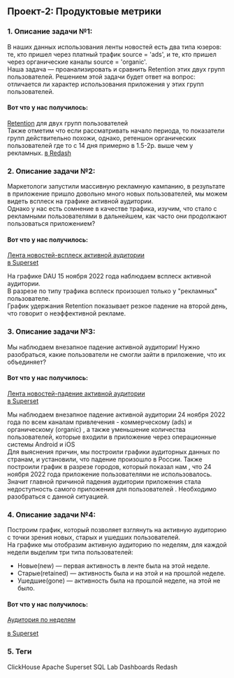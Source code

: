 ## Проект-2: Продуктовые метрики
### 1. Описание задачи №1:  

В наших данных использования ленты новостей есть два типа юзеров: те, кто пришел через платный трафик source = 'ads', и те, кто пришел через органические каналы source = 'organic'.    
Наша задача — проанализировать и сравнить Retention этих двух групп пользователей. Решением этой задачи будет ответ на вопрос: отличается ли характер использования приложения у этих групп пользователей.    


#### Вот что у нас получилось:

[Retention](https://github.com/moseevaevgeniya/KARPOV.COURSES/blob/2f1f873d7868a4b00bfa1c81d4d17a9c710677ac/2.%D0%9F%D1%80%D0%BE%D0%B5%D0%BA%D1%82:%20%D0%9F%D1%80%D0%BE%D0%B4%D1%83%D0%BA%D1%82%D0%BE%D0%B2%D1%8B%D0%B5%20%D0%BC%D0%B5%D1%82%D1%80%D0%B8%D0%BA%D0%B8/2023-03-01_22-22-09.png) для двух групп пользователей  
Также отметим что если рассматривать начало периода, то показатели групп действительно похожи, однако, ретеншон органических пользователей где то с 14 дня примерно в 1.5-2р. выше чем у рекламных.  [в Redash](http://redash.lab.karpov.courses/public/dashboards/I4AR7pdf0DfSYP5ZEzdRNgE1tRMclKAFqihTv8aa?org_slug=default)


### 2. Описание задачи №2:

Маркетологи запустили массивную рекламную кампанию, в результате в приложение пришло довольно много новых пользователей, мы можем видеть всплеск на графике активной аудитории.  
Однако у нас есть сомнение в качестве трафика, изучим, что стало с рекламными пользователями в дальнейшем, как часто они продолжают пользоваться приложением?  


#### Вот что у нас получилось:

[Лента новостей-всплеск активной аудитории](https://github.com/moseevaevgeniya/KARPOV.COURSES/blob/fb2c5e8be21733dd4fc72b2fee959ad6641a5e5a/2.%D0%9F%D1%80%D0%BE%D0%B5%D0%BA%D1%82:%20%D0%9F%D1%80%D0%BE%D0%B4%D1%83%D0%BA%D1%82%D0%BE%D0%B2%D1%8B%D0%B5%20%D0%BC%D0%B5%D1%82%D1%80%D0%B8%D0%BA%D0%B8/%D0%BB%D0%B5%D0%BD%D1%82%D0%B0-%D0%BD%D0%BE%D0%B2%D0%BE%D1%81%D1%82%D0%B5%D0%B9-%D0%B2%D1%81%D0%BF%D0%BB%D0%B5%D1%81%D0%BA-%D0%B0%D0%BA%D1%82%D0%B8%D0%B2%D0%BD%D0%BE%D0%B9-%D0%B0%D1%83%D0%B4%D0%B8%D1%82%D0%BE%D1%80%D0%B8%D0%B8-2023-03-01T19-24-12.756Z.jpg)  
[в Superset](http://superset.lab.karpov.courses/r/3398)  

На графике DAU 15 ноября 2022 года наблюдаем всплеск активной аудитории.  
В разрезе по типу трафика всплеск произошел только у "рекламных" пользователе.  
График удержания Retention показывает резкое падение на второй день, что говорит о неэффективной рекламе.  


### 3. Описание задачи №3:

Мы наблюдаем внезапное падение активной аудитории! Нужно разобраться, какие пользователи не смогли зайти в приложение, что их объединяет?  


#### Вот что у нас получилось:  

[Лента новостей-падение активной аудитории](https://github.com/moseevaevgeniya/KARPOV.COURSES/blob/2489466cbbae41778b6ffbe9bd617c4f87ecd5e9/2.%D0%9F%D1%80%D0%BE%D0%B5%D0%BA%D1%82:%20%D0%9F%D1%80%D0%BE%D0%B4%D1%83%D0%BA%D1%82%D0%BE%D0%B2%D1%8B%D0%B5%20%D0%BC%D0%B5%D1%82%D1%80%D0%B8%D0%BA%D0%B8/%D0%BB%D0%B5%D0%BD%D1%82%D0%B0-%D0%BD%D0%BE%D0%B2%D0%BE%D1%81%D1%82%D0%B5%D0%B9-%D0%BF%D0%B0%D0%B4%D0%B5%D0%BD%D0%B8%D0%B5-%D0%B0%D0%BA%D1%82%D0%B8%D0%B2%D0%BD%D0%BE%D0%B9-%D0%B0%D1%83%D0%B4%D0%B8%D1%82%D0%BE%D1%80%D0%B8%D0%B8-2023-03-01T20-06-55.049Z.jpg)  
[в Superset](http://superset.lab.karpov.courses/r/3399)   

Мы наблюдаем внезапное падение активной аудитории 24 ноября 2022 года по всем каналам привлечения - коммерческому (ads) и органическому (organic) , а также уменьшение количества пользователей, которые входили в приложение через операционные системы Android и iOS  
Для выяснения причин, мы построили графики аудиторных данных по странам, и установили, что падение произошло в России. Также построили график в разрезе городов, который показал нам , что 24 ноября 2022 года приложение пользователями не использовалось. Значит главной причиной падения аудитории приложения стала недоступность самого приложения для пользователей . Необходимо разобраться с данной ситуацией.  


### 4. Описание задачи №4:  

Построим график, который позволяет взглянуть на активную аудиторию с точки зрения новых, старых и ушедших пользователей.  
На графике мы отобразим активную аудиторию по неделям, для каждой недели выделим три типа пользователей:  

- Новые(new) — первая активность в ленте была на этой неделе.
- Старые(retained) — активность была и на этой и на прошлой неделе.
- Ушедшие(gone) — активность была на прошлой неделе, на этой не было.




#### Вот что у нас получилось:

[Аудитория по неделям](https://github.com/moseevaevgeniya/KARPOV.COURSES/blob/0aa4ea4846de3ff3d4d45bd609a4dee86e009cbe/2.%D0%9F%D1%80%D0%BE%D0%B5%D0%BA%D1%82:%20%D0%9F%D1%80%D0%BE%D0%B4%D1%83%D0%BA%D1%82%D0%BE%D0%B2%D1%8B%D0%B5%20%D0%BC%D0%B5%D1%82%D1%80%D0%B8%D0%BA%D0%B8/%D0%BB%D0%B5%D0%BD%D1%82%D0%B0-%D0%BD%D0%BE%D0%B2%D0%BE%D1%81%D1%82%D0%B5%D0%B9-%D0%BF%D1%80%D0%BE%D0%B4%D1%83%D0%BA%D1%82%D0%BE%D0%B2%D1%8B%D0%B5-%D0%BC%D0%B5%D1%82%D1%80%D0%B8%D0%BA%D0%B8-2023-03-01T19-41-21.642Z.jpg)  

[в Superset](http://superset.lab.karpov.courses/r/3400)

### 5. Теги

ClickHouse
Apache Superset
SQL Lab
Dashboards
Redash
